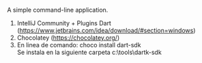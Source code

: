 A simple command-line application.



1) IntelliJ Community + Plugins Dart (https://www.jetbrains.com/idea/download/#section=windows)
2) Chocolatey (https://chocolatey.org/)
3) En linea de comando:
   choco install dart-sdk  
   Se instala en la siguiente carpeta c:\tools\dartk-sdk